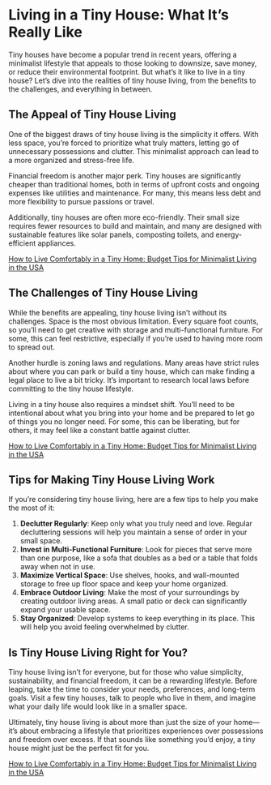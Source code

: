 # Living in a Tiny House: What It’s Really Like  

Tiny houses have become a popular trend in recent years, offering a minimalist lifestyle that appeals to those looking to downsize, save money, or reduce their environmental footprint. But what’s it like to live in a tiny house? Let’s dive into the realities of tiny house living, from the benefits to the challenges, and everything in between.  

## The Appeal of Tiny House Living  

One of the biggest draws of tiny house living is the simplicity it offers. With less space, you’re forced to prioritize what truly matters, letting go of unnecessary possessions and clutter. This minimalist approach can lead to a more organized and stress-free life.  

Financial freedom is another major perk. Tiny houses are significantly cheaper than traditional homes, both in terms of upfront costs and ongoing expenses like utilities and maintenance. For many, this means less debt and more flexibility to pursue passions or travel.  

Additionally, tiny houses are often more eco-friendly. Their small size requires fewer resources to build and maintain, and many are designed with sustainable features like solar panels, composting toilets, and energy-efficient appliances.  

[How to Live Comfortably in a Tiny Home: Budget Tips for Minimalist Living in the USA](https://everydollarcounts.marathilife.com/tiny-home-budget-tips-usa/)

## The Challenges of Tiny House Living  

While the benefits are appealing, tiny house living isn’t without its challenges. Space is the most obvious limitation. Every square foot counts, so you’ll need to get creative with storage and multi-functional furniture. For some, this can feel restrictive, especially if you’re used to having more room to spread out.  

Another hurdle is zoning laws and regulations. Many areas have strict rules about where you can park or build a tiny house, which can make finding a legal place to live a bit tricky. It’s important to research local laws before committing to the tiny house lifestyle.  

Living in a tiny house also requires a mindset shift. You’ll need to be intentional about what you bring into your home and be prepared to let go of things you no longer need. For some, this can be liberating, but for others, it may feel like a constant battle against clutter.  

[How to Live Comfortably in a Tiny Home: Budget Tips for Minimalist Living in the USA](https://everydollarcounts.marathilife.com/tiny-home-budget-tips-usa/)

## Tips for Making Tiny House Living Work  

If you’re considering tiny house living, here are a few tips to help you make the most of it:  

1. **Declutter Regularly**: Keep only what you truly need and love. Regular decluttering sessions will help you maintain a sense of order in your small space.  
2. **Invest in Multi-Functional Furniture**: Look for pieces that serve more than one purpose, like a sofa that doubles as a bed or a table that folds away when not in use.  
3. **Maximize Vertical Space**: Use shelves, hooks, and wall-mounted storage to free up floor space and keep your home organized.  
4. **Embrace Outdoor Living**: Make the most of your surroundings by creating outdoor living areas. A small patio or deck can significantly expand your usable space.  
5. **Stay Organized**: Develop systems to keep everything in its place. This will help you avoid feeling overwhelmed by clutter.  

## Is Tiny House Living Right for You?  

Tiny house living isn’t for everyone, but for those who value simplicity, sustainability, and financial freedom, it can be a rewarding lifestyle. Before leaping, take the time to consider your needs, preferences, and long-term goals. Visit a few tiny houses, talk to people who live in them, and imagine what your daily life would look like in a smaller space.  

Ultimately, tiny house living is about more than just the size of your home—it’s about embracing a lifestyle that prioritizes experiences over possessions and freedom over excess. If that sounds like something you’d enjoy, a tiny house might just be the perfect fit for you.

[How to Live Comfortably in a Tiny Home: Budget Tips for Minimalist Living in the USA](https://everydollarcounts.marathilife.com/tiny-home-budget-tips-usa/)
